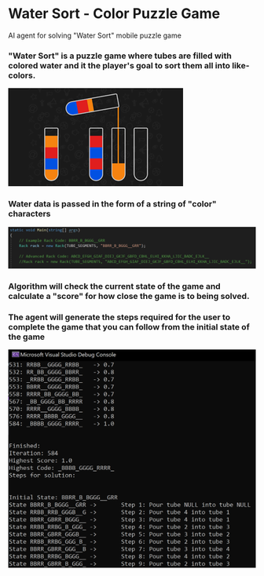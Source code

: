 # Water Sort - Color Puzzle Game
AI agent for solving "Water Sort" mobile puzzle game

### "Water Sort" is a puzzle game where tubes are filled with colored water and it the player's goal to sort them all into like-colors.
![img1](WaterSortScreenshot.png)

### Water data is passed in the form of a string of "color" characters
![img2](RackInput.png)


### Algorithm will check the current state of the game and calculate a "score" for how close the game is to being solved.

### The agent will generate the steps required for the user to complete the game that you can follow from the initial state of the game 
![img3](ConsoleOutput.png)